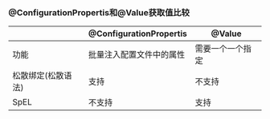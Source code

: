 ### @ConfigurationPropertis和@Value获取值比较  
||@ConfigurationPropertis|@Value|
|-|-|-|
|功能|批量注入配置文件中的属性|需要一个一个指定|
|松散绑定(松散语法)|支持|不支持|
|SpEL|不支持|支持|

